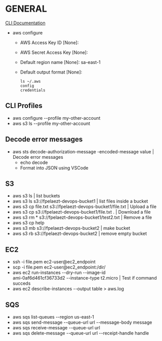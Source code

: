 # GENERAL

[CLI Documentation](https://docs.aws.amazon.com/cli/latest/reference/)

* aws configure
  * AWS Access Key ID [None]:
  * AWS Secret Access Key [None]:
  * Default region name [None]: sa-east-1
  * Default output format [None]:

    ```
    ls ~/.aws
    config
    credentials
    ```

## CLI Profiles

* aws configure --profile my-other-account
* aws s3 ls --profile my-other-account

## Decode error messages

* aws sts decode-authorization-message -encoded-message value | Decode error messages
  * echo decode
  * Format into JSON using VSCode

## S3

* aws s3 ls | list buckets
* aws s3 ls s3://fpelaezt-devops-bucket1 | list files inside a bucket
* aws s3 cp file.txt s3://fpelaezt-devops-bucket1/file.txt | Upload a file
* aws s3 cp s3://fpelaezt-devops-bucket1/file.txt . | Download a file
* aws s3 rm * s3://fpelaezt-devops-bucket1/test2.txt | Remove a file
* aws s3 cp help
* aws s3 mb s3://fpelaezt-devops-bucket2 | make bucket
* aws s3 rb s3://fpelaezt-devops-bucket2 | remove empty bucket

## EC2

* ssh -i file.pem ec2-user@ec2_endpoint
* scp -i file.pem ec2-user@ec2_endpoint:/dir/
* aws ec2 run-instances --dry-run --image-id \
    ami-0af6d461cf36733d2 --instance-type t2.micro | Test if command succeds
* aws ec2 describe-instances --output table > aws.log

## SQS

* aws sqs list-queues --region us-east-1
* aws sqs send-message --queue-url url --message-body message
* aws sqs receive-message --queue-url url
* aws sqs delete-message --queue-url url --receipt-handle handle